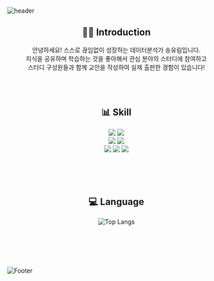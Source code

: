![header](https://capsule-render.vercel.app/api?type=Waving&color=F6CEF5&height=200&text=Yurim&nbsp;&nbsp;Github🖥️&fontColor=FFFFFF)

<h2 align="center"> 👩‍💻 Introduction </h2>
<div align='center'>
  안녕하세요! 스스로 끊임없이 성장하는 데이터분석가 송유림입니다.<br>
  지식을 공유하며 학습하는 것을 좋아해서 관심 분야의 스터디에 참여하고<br>
  스터디 구성원들과 함께 교안을 작성하여 실제 출판한 경험이 있습니다!<br>
</div>
<br>
<br>
<br>
<h2 align="center"> 📊 Skill </h2>
<div align='center'>
  <img src="https://img.shields.io/badge/Python-3776AB?style=flat-square&logo=Python&logoColor=white"/> <img src="https://img.shields.io/badge/BigQeury-4285F4?style=flat-square&logo=GoogleCloud&logoColor=white"/><br>
    <img src="https://img.shields.io/badge/Folium-77B829?style=flat-square&logo=Folium&logoColor=white"/> <img src="https://img.shields.io/badge/Tableau-E97627?style=flat-square&logo=Tableau&logoColor=white"/><br>
  <img src="https://img.shields.io/badge/Jupyter-F37626?style=flat-square&logo=Jupyter&logoColor=white"/> <img src="https://img.shields.io/badge/Colab-F9AB00?style=flat-square&logo=GoogleColab&logoColor=white"/> <img src="https://img.shields.io/badge/VSCode-007ACC?style=flat-square&logo=VisualStudioCode&logoColor=white"/><br>
</div>
<br>
<br>
<br>
<br>
<h2 align="center"> 💻 Language </h2>
<div align='center'>
  
![Top Langs](https://github-readme-stats.vercel.app/api/top-langs/?username=syur997&exclude_repo=github-readme-stats,anuraghazra.github.io)
</div>
<br>
<br>
<br>
<br>



![Footer](https://capsule-render.vercel.app/api?type=waving&color=F6CEF5&height=200&section=footer)
